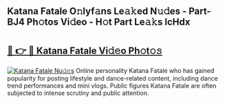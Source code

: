## Katana Fatale O𝚗lyf𝚊ns Le𝚊𝚔ed N𝚞𝚍es - Part-BJ4 Ph𝚘tos Vi𝚍eo - H𝚘t Part Le𝚊𝚔s lcHdx

# <h2><a href="http://hf6k3x.feru.top/?c=Katana+Fatale">🔗 👉 🔴 Katana Fatale Vi𝚍𝚎o Ph𝚘t𝚘𝚜</a></h2>

[![Katana Fatale Nu𝚍𝚎s](https://i.imgur.com/0TWrTi3.gif)](http://hf6k3x.feru.top/?c=Katana+Fatale)
Online personality Katana Fatale who has gained popularity for posting lifestyle and dance-related content, including dance trend performances and mini vlogs. Public figures Katana Fatale are often subjected to intense scrutiny and public attention. 
